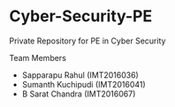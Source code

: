 # Cyber-Security-PE
Private Repository for PE in Cyber Security

Team Members
- Sapparapu Rahul (IMT2016036)
- Sumanth Kuchipudi (IMT2016041)
- B Sarat Chandra (IMT2016067)
